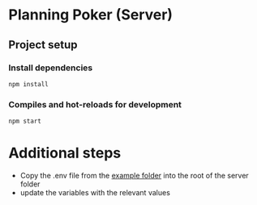 # Planning Poker (Server)

## Project setup

### Install dependencies
```
npm install
```

### Compiles and hot-reloads for development
```
npm start
```
# Additional steps
- Copy the .env file from the [example folder](./example/) into the root of the server folder
- update the variables with the relevant values
